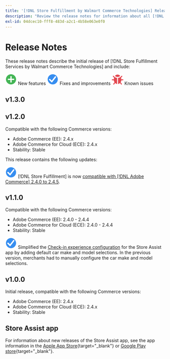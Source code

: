 ```yaml
---
title: '[!DNL Store Fulfillment by Walmart Commerce Technologies] Release Notes'
description: "Review the release notes for information about all [!DNL Store Fulfillment by Walmart Commerce Technologies] releases."
exl-id: 04dcec10-fff8-483d-a2c1-4b58e063e0f0
---
```

# Release Notes

These release notes describe the initial release of [!DNL Store Fulfillment Services by Walmart Commerce Technologies] and include:

![New](../assets/new.svg) New features
![Fixed issue](../assets/fix.svg) Fixes and improvements
![Known issue](../assets/bug.svg) Known issues

## v1.3.0

<!-- Add release notes when version 1.3.0 is released -->

## v1.2.0

Compatible with the following Commerce versions:

* Adobe Commerce (EE): 2.4.x
* Adobe Commerce for Cloud (ECE): 2.4.x
* Stability: Stable

This release contains the following updates:

![New](../assets/fix.svg) [!DNL Store Fulfillment] is now [compatible with [!DNL Adobe Commerce] 2.4.0 to 2.4.5](https://experienceleague.adobe.com/docs/commerce-operations/release/product-availability.html).


## v1.1.0

Compatible with the following Commerce versions:

* Adobe Commerce (EE): 2.4.0 - 2.4.4
* Adobe Commerce for Cloud (ECE): 2.4.0 - 2.4.4
* Stability: Stable

![New](../assets/fix.svg)<!-- WMTP-731 --> Simplified the [Check-in experience configuration](check-in-experience-setup.md) for the Store Assist app by adding default car make and model selections. In the previous version, merchants had to manually configure the car make and model selections.

## v1.0.0

Initial release, compatible with the following Commerce versions:

* Adobe Commerce (EE): 2.4.x
* Adobe Commerce for Cloud (ECE): 2.4.x
* Stability: Stable

## Store Assist app

For information about new releases of the Store Assist app, see the app information in the [Apple App Store](https://apps.apple.com/us/app/store-assist-by-walmart/id1609281539){target="_blank"} or [Google Play store](https://play.google.com/store/apps/details?id=com.walmart.faas.storeassist){target="_blank"}.
